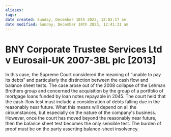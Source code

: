 ```yaml
---
aliases: 
tags: 
date created: Sunday, December 10th 2023, 12:02:17 am
date modified: Sunday, December 10th 2023, 12:41:31 am
---
```


# BNY Corporate Trustee Services Ltd v Eurosail-UK 2007-3BL plc [2013]

In this case, the Supreme Court considered the meaning of “unable to pay its debts” and particularly the distinction between the cash flow and balance sheet tests. The case arose out of the 2008 collapse of the Lehman Brothers group and concerned the acquisition by the group of a portfolio of mortgage loans funded by loan notes repayable in 2045. The court held that the cash-flow test must include a consideration of debts falling due in the reasonably near future. What this means will depend on all the circumstances, but especially on the nature of the company's business. However, once the court has moved beyond the reasonably near future, then the balance sheet test becomes the only sensible test. The burden of proof must be on the party asserting balance-sheet insolvency.
